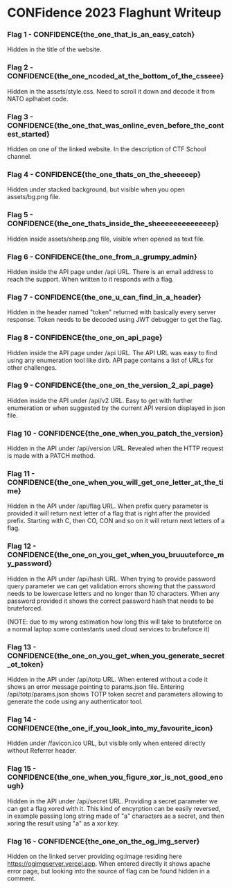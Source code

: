 # CONFidence 2023 Flaghunt Writeup

### Flag 1 -   CONFIDENCE{the_one_that_is_an_easy_catch}

Hidden in the title of the website.

### Flag 2 -CONFIDENCE{the_one_ncoded_at_the_bottom_of_the_csseee}

Hidden in the assets/style.css. Need to scroll it down and decode it from NATO aplhabet code.

### Flag 3 -  CONFIDENCE{the_one_that_was_online_even_before_the_contest_started}

Hidden on one of the linked website. In the description of CTF School channel.

### Flag 4 -   CONFIDENCE{the_one_thats_on_the_sheeeeep}

Hidden under stacked background, but visible when you open assets/bg.png file.

### Flag 5 -   CONFIDENCE{the_one_thats_inside_the_sheeeeeeeeeeeeep}

Hidden inside assets/sheep.png file, visible when opened as text file.

### Flag 6 -   CONFIDENCE{the_one_from_a_grumpy_admin}

Hidden inside the API page under /api URL. There is an email address to reach the support. When written to it responds with a flag.

### Flag 7 -   CONFIDENCE{the_one_u_can_find_in_a_header}

Hidden in the header named "token" returned with basically every server response. Token needs to be decoded using JWT debugger to get the flag.

### Flag 8 -   CONFIDENCE{the_one_on_api_page}

Hidden inside the API page under /api URL. The API URL was easy to find using any enumeration tool like dirb. API page contains a list of URLs for other challenges.

### Flag 9 -   CONFIDENCE{the_one_on_the_version_2_api_page}

Hidden inside the API under /api/v2 URL. Easy to get with further enumeration or when suggested by the current API version displayed in json file.

### Flag 10 -   CONFIDENCE{the_one_when_you_patch_the_version}

Hidden in the API under /api/version URL. Revealed when the HTTP request is made with a PATCH method.

### Flag 11 -   CONFIDENCE{the_one_when_you_will_get_one_letter_at_the_time}

Hidden in the API under /api/flag URL. When prefix query parameter is provided it will return next letter of a flag that is right after the provided prefix. Starting with C, then CO, CON and so on it will return next letters of a flag.

### Flag 12 -   CONFIDENCE{the_one_on_you_get_when_you_bruuuteforce_my_password}

Hidden in the API under /api/hash URL. When trying to provide password query parameter we can get validation errors showing that the password needs to be lowercase letters and no longer than 10 characters. When any password provided it shows the correct password hash that needs to be bruteforced.

(NOTE: due to my wrong estimation how long this will take to bruteforce on a normal laptop some contestants used cloud services to bruteforce it) 

### Flag 13 -   CONFIDENCE{the_one_on_you_get_when_you_generate_secret_ot_token}

Hidden in the API under /api/totp URL. When entered without a code it shows an error message pointing to params.json file. Entering /api/totp/params.json shows TOTP token secret and parameters allowing to generate the code using any authenticator tool.

### Flag 14 -  CONFIDENCE{the_one_if_you_look_into_my_favourite_icon}

Hidden under /favicon.ico URL, but visible only when entered directly without Referrer header.

### Flag 15 -  CONFIDENCE{the_one_when_you_figure_xor_is_not_good_enough}

Hidden in the API under /api/secret URL. Providing a secret parameter we can get a flag xored with it. This kind of encyrption can be easily reversed, in example passing long string made of "a" characters as a secret, and then xoring the result using "a" as a xor key. 

### Flag 16 -  CONFIDENCE{the_one_on_the_og_img_server}

Hidden on the linked server providing og:image residing here https://ogimgserver.vercel.app. When entered directly it shows apache error page, but looking into the source of flag can be found hidden in a comment.
